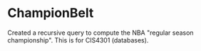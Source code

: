 ChampionBelt
============

Created a recursive query to compute the NBA "regular season championship". This is for CIS4301 (databases).

